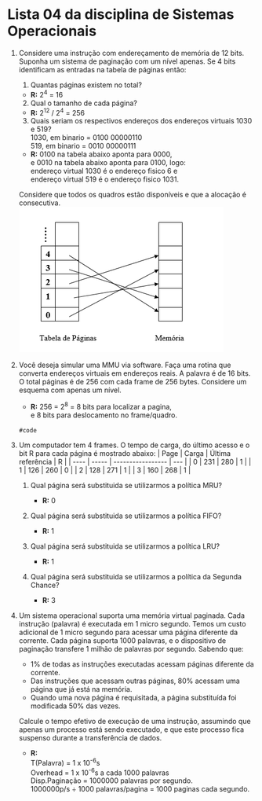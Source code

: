 # Lista 04 da disciplina de Sistemas Operacionais

1. Considere uma instrução com endereçamento de memória de 12 bits.
   Suponha um sistema de paginação com um nível apenas.
   Se 4 bits identificam as entradas na tabela de páginas então:

    1. Quantas páginas existem no total?
      - **R:** 2<sup>4</sup> = 16
    2. Qual o tamanho de cada página?
      - **R:** 2<sup>12</sup> / 2<sup>4</sup> = 256
    3. Quais seriam os respectivos endereços dos endereços virtuais 1030 e 519?\
      1030, em binario = 0100 00000110\
      519, em binario = 0010 00000111

      - **R:** 0100 na tabela abaixo aponta para 0000,\
      e 0010 na tabela abaixo aponta para 0100, logo:\
      endereço virtual 1030 é o endereço fisico 6 e \
      endereço virtual 519 é o endereço fisico 1031.

   Considere que todos os quadros estão disponíveis e que a alocação é consecutiva.<br/>
   ![imagem](img1.png)

2. Você deseja simular uma MMU via software. Faça uma rotina que converta
   endereços virtuais em endereços reais. A palavra é de 16 bits. O total
   páginas é de 256 com cada frame de 256 bytes. Considere um esquema com
   apenas um nível.
   - **R:** 256 = 2<sup>8</sup> = 8 bits para localizar a pagina,\
         e 8 bits para deslocamento no frame/quadro.
   ```
   #code
   ```

3. Um computador tem 4 frames. O tempo de carga, do último acesso e o bit R
   para cada página é mostrado abaixo:
    | Page | Carga | Última referência | R   |
    | ---- | ----- | ----------------- | --- |
    | 0    | 231   | 280               | 1   |
    | 1    | 126   | 260               | 0   |
    | 2    | 128   | 271               | 1   |
    | 3    | 160   | 268               | 1   |

    1. Qual página será substituida se utilizarmos a política MRU?
       - **R:** 0

    2. Qual página será substituida se utilizarmos a política FIFO?
       - **R:** 1

    3. Qual página será substituida se utilizarmos a política LRU?
       - **R:** 1

    4. Qual página será substituida se utilizarmos a política da Segunda Chance?
       - **R:** 3

4. Um sistema operacional suporta uma memória virtual paginada. Cada instrução (palavra) é
   executada em 1 micro segundo. Temos um custo adicional de 1 micro segundo para acessar
   uma página diferente da corrente. Cada página suporta 1000 palavras, e o dispositivo
   de paginação transfere 1 milhão de palavras por segundo. Sabendo que:

   - 1% de todas as instruções executadas acessam páginas diferente da corrente.
   - Das instruções que acessam outras páginas, 80% acessam uma página que já está na memória.
   - Quando uma nova página é requisitada, a página substituída foi modificada  50% das vezes.


    Calcule o tempo efetivo  de execução de uma instrução, assumindo que apenas um processo
    está sendo executado, e que este processo fica suspenso durante a transferência de dados.

      - **R:** <br/>
         T(Palavra) = 1 x 10<sup>-6</sup>s \
         Overhead = 1 x 10<sup>-6</sup>s a cada 1000 palavras \
         Disp.Paginação = 1000000 palavras por segundo. \
         1000000p/s ÷ 1000 palavras/pagina = 1000 paginas cada segundo.
